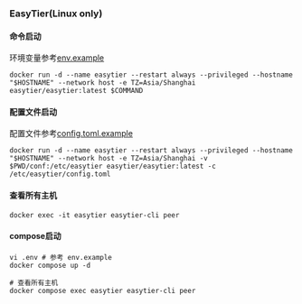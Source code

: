 ### EasyTier(Linux only)

#### 命令启动
环境变量参考[env.example](./env.example)
```shell
docker run -d --name easytier --restart always --privileged --hostname "$HOSTNAME" --network host -e TZ=Asia/Shanghai easytier/easytier:latest $COMMAND
```
#### 配置文件启动
配置文件参考[config.toml.example](./config.toml.example)
```shell
docker run -d --name easytier --restart always --privileged --hostname "$HOSTNAME" --network host -e TZ=Asia/Shanghai -v $PWD/conf:/etc/easytier easytier/easytier:latest -c /etc/easytier/config.toml
```
#### 查看所有主机
```shell
docker exec -it easytier easytier-cli peer
```

#### compose启动
```shell
vi .env # 参考 env.example
docker compose up -d

# 查看所有主机
docker compose exec easytier easytier-cli peer
```